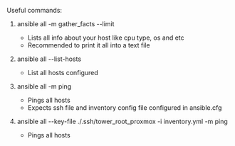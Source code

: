 Useful commands:

1. ansible all -m gather_facts --limit <hostname>
    - Lists all info about your host like cpu type, os and etc
    - Recommended to print it all into a text file

2. ansible all --list-hosts
    - List all hosts configured

3. ansible all -m ping
    - Pings all hosts
    - Expects ssh file and inventory config file configured in ansible.cfg

4. ansible all --key-file ./.ssh/tower_root_proxmox -i inventory.yml -m ping
    - Pings all hosts
